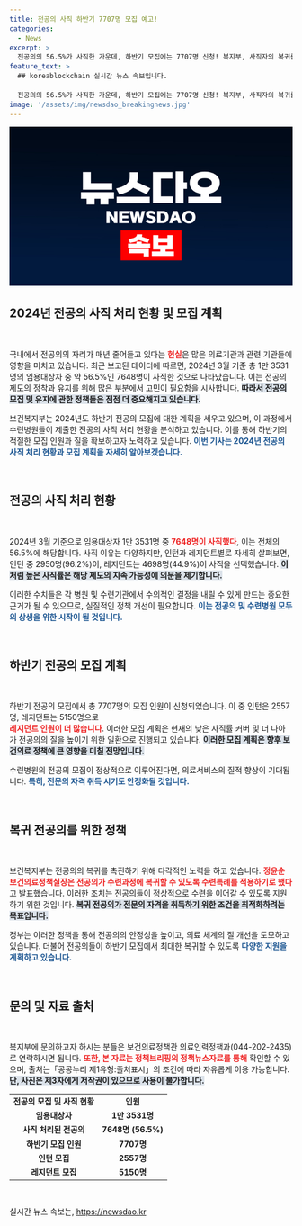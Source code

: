 ```yaml
---
title: 전공의 사직 하반기 7707명 모집 예고!
categories:
  - News
excerpt: >
  전공의의 56.5%가 사직한 가운데, 하반기 모집에는 7707명 신청! 복지부, 사직자의 복귀를 위한 대책 마련에 나섰다. 전공의의 귀환이 의료계에 미칠 영향은? 클릭해 확인하세요!
feature_text: >
  ## koreablockchain 실시간 뉴스 속보입니다.

  전공의의 56.5%가 사직한 가운데, 하반기 모집에는 7707명 신청! 복지부, 사직자의 복귀를 위한 대책 마련에 나섰다. 전공의의 귀환이 의료계에 미칠 영향은? 클릭해 확인하세요!
image: '/assets/img/newsdao_breakingnews.jpg'
---
```


<p><img src="/assets/img/newsdao_breakingnews.jpg" alt="koreablockchain 속보" /></p>

<h2 data-ke-size="size26">2024년 전공의 사직 처리 현황 및 모집 계획</h2>

<p data-ke-size="size16">&nbsp;</p>

<p data-ke-size="size16">국내에서 전공의의 자리가 매년 줄어들고 있다는 <b><span style="color: #ee2323;">현실</span></b>은 많은 의료기관과 관련 기관들에 영향을 미치고 있습니다. 최근 보고된 데이터에 따르면, 2024년 3월 기준 총 1만 3531명의 임용대상자 중 약 56.5%인 7648명이 사직한 것으로 나타났습니다. 이는 전공의 제도의 정착과 유지를 위해 많은 부분에서 고민이 필요함을 시사합니다. <b><span style="background-color: #21538527;">따라서 전공의 모집 및 유지에 관한 정책들은 점점 더 중요해지고 있습니다.</span></b> </p>

<p data-ke-size="size16">보건복지부는 2024년도 하반기 전공의 모집에 대한 계획을 세우고 있으며, 이 과정에서 수련병원들이 제출한 전공의 사직 처리 현황을 분석하고 있습니다. 이를 통해 하반기의 적절한 모집 인원과 질을 확보하고자 노력하고 있습니다. <b><span style="color: #1a5490;">이번 기사는 2024년 전공의 사직 처리 현황과 모집 계획을 자세히 알아보겠습니다.</span></b></p>

<p data-ke-size="size16">&nbsp;</p>

<h2 data-ke-size="size26">전공의 사직 처리 현황</h2>

<p data-ke-size="size16">&nbsp;</p>

<p data-ke-size="size16">2024년 3월 기준으로 임용대상자 1만 3531명 중 <b><span style="color: #ee2323;">7648명이 사직했다</span></b>, 이는 전체의 56.5%에 해당합니다. 사직 이유는 다양하지만, 인턴과 레지던트별로 자세히 살펴보면, 인턴 중 2950명(96.2%)이, 레지던트는 4698명(44.9%)이 사직을 선택했습니다. <b><span style="background-color: #21538527;">이처럼 높은 사직률은 해당 제도의 지속 가능성에 의문을 제기합니다.</span></b> </p>

<p data-ke-size="size16">이러한 수치들은 각 병원 및 수련기관에서 수의적인 결정을 내릴 수 있게 만드는 중요한 근거가 될 수 있으므로, 실질적인 정책 개선이 필요합니다. <b><span style="color: #1a5490;">이는 전공의 및 수련병원 모두의 상생을 위한 시작이 될 것입니다.</span></b></p>

<p data-ke-size="size16">&nbsp;</p>

<h2 data-ke-size="size26">하반기 전공의 모집 계획</h2>

<p data-ke-size="size16">&nbsp;</p>

<p data-ke-size="size16">하반기 전공의 모집에서 총 7707명의 모집 인원이 신청되었습니다. 이 중 인턴은 2557명, 레지던트는 5150명으로<br> <b><span style="color: #ee2323;">레지던트 인원이 더 많습니다</span></b>. 이러한 모집 계획은 현재의 낮은 사직률 커버 및 더 나아가 전공의의 질을 높이기 위한 일환으로 진행되고 있습니다. <b><span style="background-color: #21538527;">이러한 모집 계획은 향후 보건의료 정책에 큰 영향을 미칠 전망입니다.</span></b></p>

<p data-ke-size="size16">수련병원의 전공의 모집이 정상적으로 이루어진다면, 의료서비스의 질적 향상이 기대됩니다. <b><span style="color: #1a5490;">특히, 전문의 자격 취득 시기도 안정화될 것입니다.</span></b></p>

<p data-ke-size="size16">&nbsp;</p>

<h2 data-ke-size="size26">복귀 전공의를 위한 정책</h2>

<p data-ke-size="size16">&nbsp;</p>

<p data-ke-size="size16">보건복지부는 전공의의 복귀를 촉진하기 위해 다각적인 노력을 하고 있습니다. <b><span style="color: #ee2323;">정윤순 보건의료정책실장은 전공의가 수련과정에 복귀할 수 있도록 수련특례를 적용하기로 했다</span></b>고 발표했습니다. 이러한 조치는 전공의들이 정상적으로 수련을 이어갈 수 있도록 지원하기 위한 것입니다. <b><span style="background-color: #21538527;">복귀 전공의가 전문의 자격을 취득하기 위한 조건을 최적화하려는 목표입니다.</span></b></p>

<p data-ke-size="size16">정부는 이러한 정책을 통해 전공의의 안정성을 높이고, 의료 체계의 질 개선을 도모하고 있습니다. 더불어 전공의들이 하반기 모집에서 최대한 복귀할 수 있도록 <b><span style="color: #1a5490;">다양한 지원을 계획하고 있습니다.</span></b></p>

<p data-ke-size="size16">&nbsp;</p>

<h2 data-ke-size="size26">문의 및 자료 출처</h2>

<p data-ke-size="size16">&nbsp;</p>

<p data-ke-size="size16">복지부에 문의하고자 하시는 분들은 보건의료정책관 의료인력정책과(044-202-2435)로 연락하시면 됩니다. <b><span style="color: #ee2323;">또한, 본 자료는 정책브리핑의 정책뉴스자료를 통해</span></b> 확인할 수 있으며, 출처는「공공누리 제1유형:출처표시」의 조건에 따라 자유롭게 이용 가능합니다. <b><span style="background-color: #21538527;">단, 사진은 제3자에게 저작권이 있으므로 사용이 불가합니다.</span></b></p>

<table>
    <tr>
        <td style="text-align: center; height: 17px;"><b>전공의 모집 및 사직 현황</b></td>
        <td style="text-align: center; height: 17px;"><b>인원</b></td>
    </tr>
    <tr>
        <td style="text-align: center; height: 17px;"><b>임용대상자</b></td>
        <td style="text-align: center; height: 17px;"><b>1만 3531명</b></td>
    </tr>
    <tr>
        <td style="text-align: center; height: 17px;"><b>사직 처리된 전공의</b></td>
        <td style="text-align: center; height: 17px;"><b>7648명 (56.5%)</b></td>
    </tr>
    <tr>
        <td style="text-align: center; height: 17px;"><b>하반기 모집 인원</b></td>
        <td style="text-align: center; height: 17px;"><b>7707명</b></td>
    </tr>
    <tr>
        <td style="text-align: center; height: 17px;"><b>인턴 모집</b></td>
        <td style="text-align: center; height: 17px;"><b>2557명</b></td>
    </tr>
    <tr>
        <td style="text-align: center; height: 17px;"><b>레지던트 모집</b></td>
        <td style="text-align: center; height: 17px;"><b>5150명</b></td>
    </tr>
</table>

<p data-ke-size="size16">&nbsp;</p>
실시간 뉴스 속보는, <a href="https://newsdao.kr" rel="dofollow">https://newsdao.kr</a>



